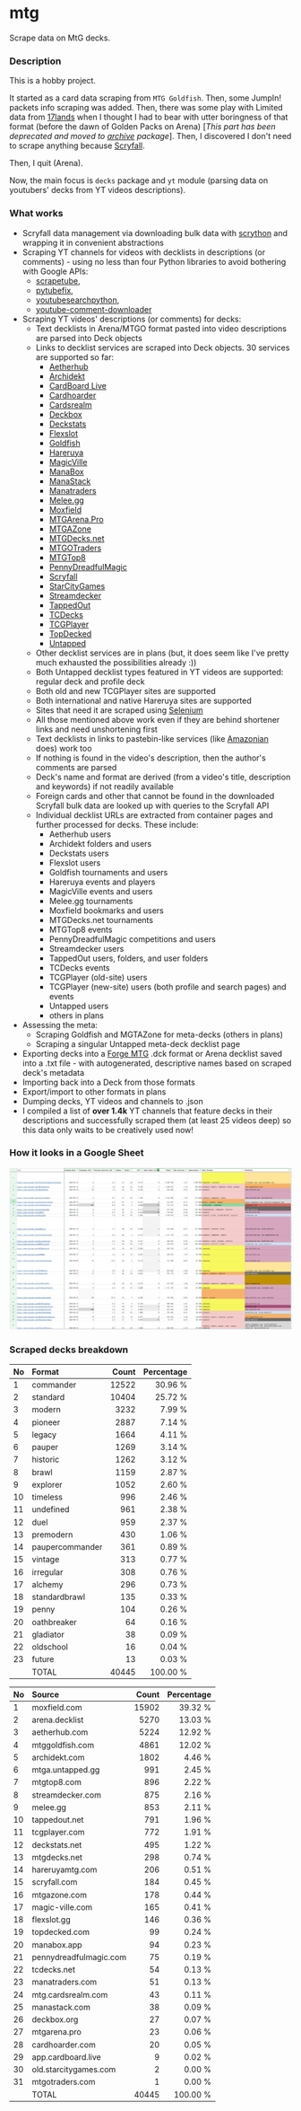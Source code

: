 # mtg
Scrape data on MtG decks.

### Description

This is a hobby project.

It started as a card data scraping from `MTG Goldfish`. Then, some JumpIn! packets info scraping 
was added. Then, there was some play with Limited data from [17lands](https://www.17lands.com) when 
I thought I had to bear with utter boringness of that format (before the dawn of Golden Packs on 
Arena) [_This part has been deprecated and moved to [archive](https://github.com/z33kz33k/mtg/tree/2d5eb0c758953d38ac51840ed3e49c2c25b4fe91/mtgcards/archive) package_]. Then, I discovered I 
don't need to scrape anything because [Scryfall](https://scryfall.com).

Then, I quit (Arena).

Now, the main focus is `decks` package and `yt` module (parsing data on youtubers' decks from YT videos 
descriptions).

### What works

* Scryfall data management via downloading bulk data with 
  [scrython](https://github.com/NandaScott/Scrython) and wrapping it in convenient abstractions
* Scraping YT channels for videos with decklists in descriptions (or comments) - using no less than 
  four Python libraries to avoid bothering with Google APIs: 
    * [scrapetube](https://github.com/dermasmid/scrapetube),
    * [pytubefix](https://github.com/JuanBindez/pytubefix),
    * [youtubesearchpython](https://github.com/alexmercerind/youtube-search-python), 
    * [youtube-comment-downloader](https://github.com/egbertbouman/youtube-comment-downloader) 
* Scraping YT videos' descriptions (or comments) for decks:    
    * Text decklists in Arena/MTGO format pasted into video descriptions are parsed into Deck objects
    * Links to decklist services are scraped into Deck objects. 30 services are supported so far:
        * [Aetherhub](https://aetherhub.com)
        * [Archidekt](https://archidekt.com)
        * [CardBoard Live](https://cardboard.live)
        * [Cardhoarder](https://www.cardhoarder.com)
        * [Cardsrealm](https://mtg.cardsrealm.com/en-us/)
        * [Deckbox](https://deckbox.org)
        * [Deckstats](https://deckstats.net)
        * [Flexslot](https://flexslot.gg)
        * [Goldfish](https://www.mtggoldfish.com)
        * [Hareruya](https://www.hareruyamtg.com/en/)
        * [MagicVille](https://magic-ville.com/fr/index.php)
        * [ManaBox](https://manabox.app)
        * [ManaStack](https://manastack.com/home)
        * [Manatraders](https://www.manatraders.com)
        * [Melee.gg](https://melee.gg)
        * [Moxfield](https://www.moxfield.com)
        * [MTGArena.Pro](https://mtgarena.pro)
        * [MTGAZone](https://mtgazone.com)
        * [MTGDecks.net](https://mtgdecks.net)
        * [MTGOTraders](https://www.mtgotraders.com/store/index.html)
        * [MTGTop8](https://mtgtop8.com/index)
        * [PennyDreadfulMagic](https://pennydreadfulmagic.com)
        * [Scryfall](https://scryfall.com)
        * [StarCityGames](https://starcitygames.com)
        * [Streamdecker](https://www.streamdecker.com/landing)
        * [TappedOut](https://tappedout.net)
        * [TCDecks](https://www.tcdecks.net/index.php)
        * [TCGPlayer](https://infinite.tcgplayer.com)
        * [TopDecked](https://www.topdecked.com)
        * [Untapped](https://mtga.untapped.gg) 
    * Other decklist services are in plans (but, it does seem like I've pretty much exhausted the 
      possibilities already :))
    * Both Untapped decklist types featured in YT videos are supported: regular deck and profile deck
    * Both old and new TCGPlayer sites are supported
    * Both international and native Hareruya sites are supported 
    * Sites that need it are scraped using [Selenium](https://github.com/SeleniumHQ/Selenium)
    * All those mentioned above work even if they are behind shortener links and need unshortening first
    * Text decklists in links to pastebin-like services (like [Amazonian](https://www.youtube.com/@Amazonian) does) work too
    * If nothing is found in the video's description, then the author's comments are parsed
    * Deck's name and format are derived (from a video's title, description and keywords) if not readily available
    * Foreign cards and other that cannot be found in the downloaded Scryfall bulk data are looked 
      up with queries to the Scryfall API
    * Individual decklist URLs are extracted from container pages and further processed for decks. 
      These include:
        * Aetherhub users
        * Archidekt folders and users
        * Deckstats users
        * Flexslot users
        * Goldfish tournaments and users
        * Hareruya events and players
        * MagicVille events and users
        * Melee.gg tournaments
        * Moxfield bookmarks and users
        * MTGDecks.net tournaments
        * MTGTop8 events
        * PennyDreadfulMagic competitions and users
        * Streamdecker users
        * TappedOut users, folders, and user folders
        * TCDecks events
        * TCGPlayer (old-site) users
        * TCGPlayer (new-site) users (both profile and search pages) and events
        * Untapped users
        * others in plans
* Assessing the meta:
    * Scraping Goldfish and MGTAZone for meta-decks (others in plans)
    * Scraping a singular Untapped meta-deck decklist page
* Exporting decks into a [Forge MTG](https://github.com/Card-Forge/forge) .dck format or Arena 
  decklist saved into a .txt file - with autogenerated, descriptive names based on scraped deck's 
  metadata
* Importing back into a Deck from those formats
* Export/import to other formats in plans
* Dumping decks, YT videos and channels to .json
* I compiled a list of **over 1.4k** YT channels that feature decks in their descriptions and successfully 
  scraped them (at least 25 videos deep) so this data only waits to be creatively used now!

### How it looks in a Google Sheet
![Most popular channels](assets/channels.jpg)

### Scraped decks breakdown
| No | Format | Count | Percentage |
|:---|:-----|------:|-----------:|
| 1  | commander       | 12522 |    30.96 % |
| 2  | standard        | 10404 |    25.72 % |
| 3  | modern          |  3232 |     7.99 % |
| 4  | pioneer         |  2887 |     7.14 % |
| 5  | legacy          |  1664 |     4.11 % |
| 6  | pauper          |  1269 |     3.14 % |
| 7  | historic        |  1262 |     3.12 % |
| 8  | brawl           |  1159 |     2.87 % |
| 9  | explorer        |  1052 |     2.60 % |
| 10 | timeless        |   996 |     2.46 % |
| 11 | undefined       |   961 |     2.38 % |
| 12 | duel            |   959 |     2.37 % |
| 13 | premodern       |   430 |     1.06 % |
| 14 | paupercommander |   361 |     0.89 % |
| 15 | vintage         |   313 |     0.77 % |
| 16 | irregular       |   308 |     0.76 % |
| 17 | alchemy         |   296 |     0.73 % |
| 18 | standardbrawl   |   135 |     0.33 % |
| 19 | penny           |   104 |     0.26 % |
| 20 | oathbreaker     |    64 |     0.16 % |
| 21 | gladiator       |    38 |     0.09 % |
| 22 | oldschool       |    16 |     0.04 % |
| 23 | future          |    13 |     0.03 % |
|  | TOTAL           | 40445 | 100.00 %|

| No | Source | Count | Percentage |
|:---|:-----|------:|-----------:|
| 1  | moxfield.com           | 15902 |    39.32 % |
| 2  | arena.decklist         |  5270 |    13.03 % |
| 3  | aetherhub.com          |  5224 |    12.92 % |
| 4  | mtggoldfish.com        |  4861 |    12.02 % |
| 5  | archidekt.com          |  1802 |     4.46 % |
| 6  | mtga.untapped.gg       |   991 |     2.45 % |
| 7  | mtgtop8.com            |   896 |     2.22 % |
| 8  | streamdecker.com       |   875 |     2.16 % |
| 9  | melee.gg               |   853 |     2.11 % |
| 10 | tappedout.net          |   791 |     1.96 % |
| 11 | tcgplayer.com          |   772 |     1.91 % |
| 12 | deckstats.net          |   495 |     1.22 % |
| 13 | mtgdecks.net           |   298 |     0.74 % |
| 14 | hareruyamtg.com        |   206 |     0.51 % |
| 15 | scryfall.com           |   184 |     0.45 % |
| 16 | mtgazone.com           |   178 |     0.44 % |
| 17 | magic-ville.com        |   165 |     0.41 % |
| 18 | flexslot.gg            |   146 |     0.36 % |
| 19 | topdecked.com          |    99 |     0.24 % |
| 20 | manabox.app            |    94 |     0.23 % |
| 21 | pennydreadfulmagic.com |    75 |     0.19 % |
| 22 | tcdecks.net            |    54 |     0.13 % |
| 23 | manatraders.com        |    51 |     0.13 % |
| 24 | mtg.cardsrealm.com     |    43 |     0.11 % |
| 25 | manastack.com          |    38 |     0.09 % |
| 26 | deckbox.org            |    27 |     0.07 % |
| 27 | mtgarena.pro           |    23 |     0.06 % |
| 28 | cardhoarder.com        |    20 |     0.05 % |
| 29 | app.cardboard.live     |     9 |     0.02 % |
| 30 | old.starcitygames.com  |     2 |     0.00 % |
| 31 | mtgotraders.com        |     1 |     0.00 % |
|  | TOTAL                  | 40445 | 100.00 %|
